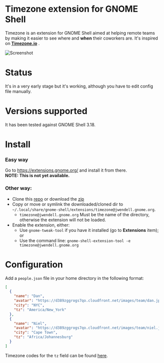 # Timezone extension for GNOME Shell

Timezone is an extension for GNOME Shell aimed at helping remote teams by making
it easier to see where and **when** their coworkers are. It's inspired on 
**[Timezone.io](http://timezone.io)** .

![Screenshot](https://dl.dropboxusercontent.com/s/xkwsfafitt17598/s1.png)

# Status

It's in a very early stage but it's working, although you have to edit config
file manually.

# Versions supported

It has been tested against GNOME Shell 3.18.

# Install
### Easy way
Go to https://extensions.gnome.org/ and install it from there.  
**NOTE: This is not yet available.**

### Other way:
* Clone this [repo](https://github.com/jwendell/gnome-shell-extension-timezone.git) or download the [zip](https://github.com/jwendell/gnome-shell-extension-timezone/archive/master.zip)
* Copy or move or symlink the downloaded/cloned dir to `~/.local/share/gnome-shell/extensions/timezone@jwendell.gnome.org`.
  * `timezone@jwendell.gnome.org` Must be the name of the directory, otherwise the extension will not be loaded.
* Enable the extension, either:
  * Use `gnome-tweak-tool` if you have it installed (go to **Extensions** item); or
  * Use the command line: `gnome-shell-extension-tool -e timezone@jwendell.gnome.org`

# Configuration

Add a `people.json` file in your home directory in the following format:
```json
[
  {
    "name": "Dan",
    "avatar": "https://d389zggrogs7qo.cloudfront.net/images/team/dan.jpg",
    "city": "NYC",
    "tz": "America/New_York"
  },
  {
    "name": "Niel",
    "avatar": "https://d389zggrogs7qo.cloudfront.net/images/team/niel.jpg",
    "city": "Cape Town",
    "tz": "Africa/Johannesburg"
  }
]
```
Timezone codes for the `tz` field can be found [here](https://en.wikipedia.org/wiki/List_of_tz_database_time_zones).

